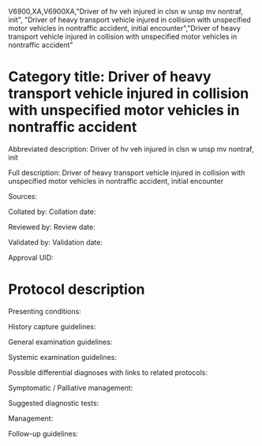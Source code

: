 V6900,XA,V6900XA,"Driver of hv veh injured in clsn w unsp mv nontraf, init", "Driver of heavy transport vehicle injured in collision with unspecified motor vehicles in nontraffic accident, initial encounter","Driver of heavy transport vehicle injured in collision with unspecified motor vehicles in nontraffic accident"
# Category title: Driver of heavy transport vehicle injured in collision with unspecified motor vehicles in nontraffic accident

Abbreviated description: Driver of hv veh injured in clsn w unsp mv nontraf, init

Full description: Driver of heavy transport vehicle injured in collision with unspecified motor vehicles in nontraffic accident, initial encounter

Sources:

Collated by:
Collation date:

Reviewed by:
Review date:

Validated by:
Validation date:

Approval UID:

# Protocol description

Presenting conditions:

History capture guidelines:

General examination guidelines:

Systemic examination guidelines:

Possible differential diagnoses with links to related protocols:

Symptomatic / Palliative management:

Suggested diagnostic tests:

Management:

Follow-up guidelines:
